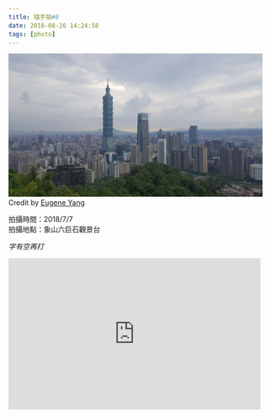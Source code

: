 ```yaml
---
title: 隨手拍#8
date: 2018-08-26 14:24:58
tags: [photo]
---
```


![](/image/20180707_151642_2.jpg)
Credit by [Eugene Yang](https://eugene87222.github.io/)

拍攝時間：2018/7/7  
拍攝地點：象山六巨石觀景台  

_字有空再打_

<iframe src="https://www.google.com/maps/embed?pb=!1m18!1m12!1m3!1d3615.213471911184!2d121.57222661431942!3d25.026828583975746!2m3!1f0!2f0!3f0!3m2!1i1024!2i768!4f13.1!3m3!1m2!1s0x3442abac541513f9%3A0x711d1ca1abf26dcc!2z6LGh5bGx5YWt5beo55-z6KeA5pmv5Y-w!5e0!3m2!1szh-TW!2stw!4v1535264816909" width="500" height="300" frameborder="0" style="border:0" allowfullscreen></iframe>